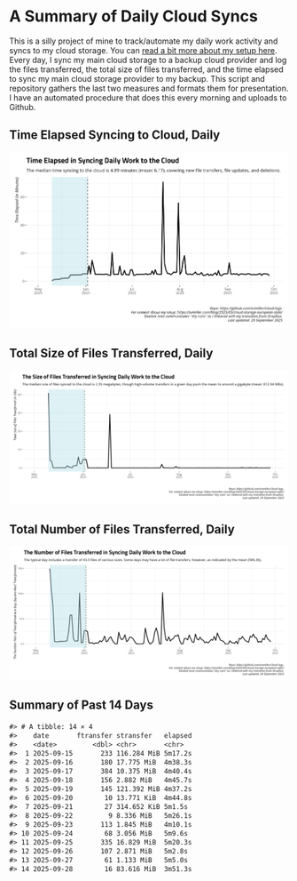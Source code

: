 # A Summary of Daily Cloud Syncs

This is a silly project of mine to track/automate my daily work activity
and syncs to my cloud storage. You can [read a bit more about my setup
here](https://svmiller.com/blog/2025/05/cloud-storage-european-style/).
Every day, I sync my main cloud storage to a backup cloud provider and
log the files transferred, the total size of files transferred, and the
time elapsed to sync my main cloud storage provider to my backup. This
script and repository gathers the last two measures and formats them for
presentation. I have an automated procedure that does this every morning
and uploads to Github.

## Time Elapsed Syncing to Cloud, Daily

![](time-elapsed.png)

## Total Size of Files Transferred, Daily

![](size-transferred.png)

## Total Number of Files Transferred, Daily

![](files-transferred.png)

## Summary of Past 14 Days

    #> # A tibble: 14 × 4
    #>    date       ftransfer stransfer   elapsed
    #>    <date>         <dbl> <chr>       <chr>  
    #>  1 2025-09-15       233 116.284 MiB 5m17.2s
    #>  2 2025-09-16       180 17.775 MiB  4m38.3s
    #>  3 2025-09-17       384 10.375 MiB  4m40.4s
    #>  4 2025-09-18       156 2.882 MiB   4m45.7s
    #>  5 2025-09-19       145 121.392 MiB 4m37.2s
    #>  6 2025-09-20        10 13.771 KiB  4m44.8s
    #>  7 2025-09-21        27 314.652 KiB 5m1.5s 
    #>  8 2025-09-22         9 8.336 MiB   5m26.1s
    #>  9 2025-09-23       113 1.845 MiB   4m10.1s
    #> 10 2025-09-24        68 3.056 MiB   5m9.6s 
    #> 11 2025-09-25       335 16.829 MiB  5m20.3s
    #> 12 2025-09-26       107 2.871 MiB   5m2.8s 
    #> 13 2025-09-27        61 1.133 MiB   5m5.0s 
    #> 14 2025-09-28        16 83.616 MiB  3m51.3s
